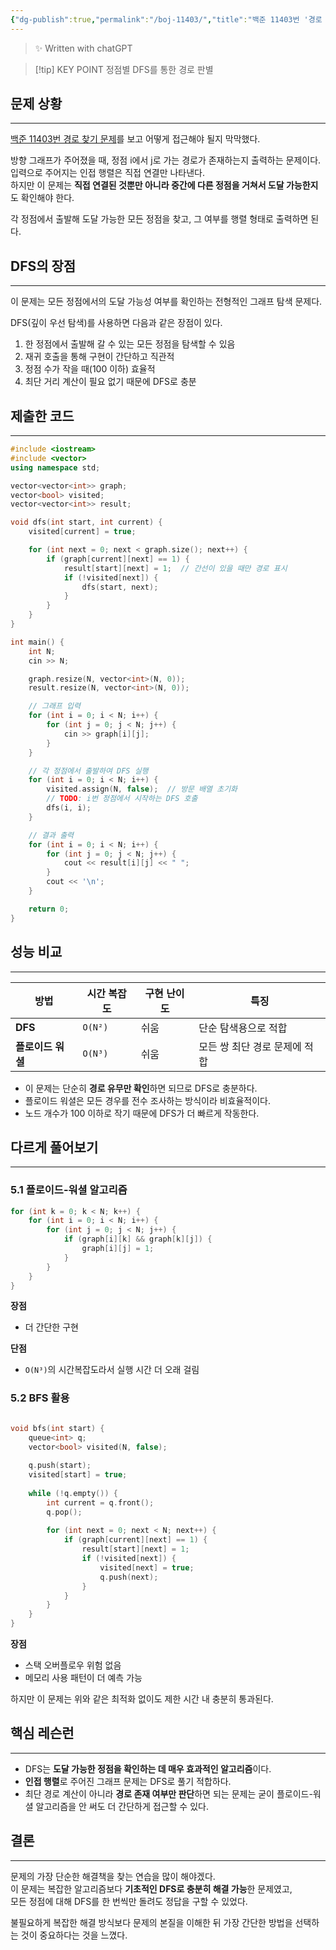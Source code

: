 ```yaml
---
{"dg-publish":true,"permalink":"/boj-11403/","title":"백준 11403번 '경로 찾기' 알고리즘 설명","tags":["백준문풀","DFS"],"noteIcon":"1","created":"2025-07-18T15:59:34.223+09:00","updated":"2025-07-18T16:18:54.328+09:00"}
---
```



> ✨ Written with chatGPT

> [!tip] KEY POINT
> 정점별 DFS를 통한 경로 판별
> 

## 문제 상황
---

[백준 11403번 경로 찾기 문제](https://www.acmicpc.net/problem/11403)를 보고 어떻게 접근해야 될지 막막했다.

방향 그래프가 주어졌을 때, 정점 i에서 j로 가는 경로가 존재하는지 출력하는 문제이다.
입력으로 주어지는 인접 행렬은 직접 연결만 나타낸다.  
하지만 이 문제는 **직접 연결된 것뿐만 아니라 중간에 다른 정점을 거쳐서 도달 가능한지**도 확인해야 한다.

각 정점에서 출발해 도달 가능한 모든 정점을 찾고, 그 여부를 행렬 형태로 출력하면 된다.

## DFS의 장점
---

이 문제는 모든 정점에서의 도달 가능성 여부를 확인하는 전형적인 그래프 탐색 문제다.

DFS(깊이 우선 탐색)를 사용하면 다음과 같은 장점이 있다.

1. 한 정점에서 출발해 갈 수 있는 모든 정점을 탐색할 수 있음
2. 재귀 호출을 통해 구현이 간단하고 직관적
3. 정점 수가 작을 때(100 이하) 효율적
4. 최단 거리 계산이 필요 없기 때문에 DFS로 충분

## 제출한 코드
---

```cpp
#include <iostream>
#include <vector>
using namespace std;

vector<vector<int>> graph;
vector<bool> visited;
vector<vector<int>> result;

void dfs(int start, int current) {
	visited[current] = true;

	for (int next = 0; next < graph.size(); next++) {
		if (graph[current][next] == 1) {
			result[start][next] = 1;  // 간선이 있을 때만 경로 표시
			if (!visited[next]) {
				dfs(start, next);
			}
		}
	}
}

int main() {
	int N;
	cin >> N;

	graph.resize(N, vector<int>(N, 0));
	result.resize(N, vector<int>(N, 0));

	// 그래프 입력
	for (int i = 0; i < N; i++) {
		for (int j = 0; j < N; j++) {
			cin >> graph[i][j];
		}
	}

	// 각 정점에서 출발하여 DFS 실행
	for (int i = 0; i < N; i++) {
		visited.assign(N, false);  // 방문 배열 초기화
		// TODO: i번 정점에서 시작하는 DFS 호출
		dfs(i, i);
	}

	// 결과 출력
	for (int i = 0; i < N; i++) {
		for (int j = 0; j < N; j++) {
			cout << result[i][j] << " ";
		}
		cout << '\n';
	}

	return 0;
}
````

## 성능 비교
---

| 방법          | 시간 복잡도  | 구현 난이도 | 특징                |
| ----------- | ------- | ------ | ----------------- |
| **DFS**     | `O(N²)` | 쉬움     | 단순 탐색용으로 적합       |
| **플로이드 워셜** | `O(N³)` | 쉬움     | 모든 쌍 최단 경로 문제에 적합 |

- 이 문제는 단순히 **경로 유무만 확인**하면 되므로 DFS로 충분하다.
- 플로이드 워셜은 모든 경우를 전수 조사하는 방식이라 비효율적이다.
- 노드 개수가 100 이하로 작기 때문에 DFS가 더 빠르게 작동한다.

## 다르게 풀어보기
---
### 5.1 플로이드-워셜 알고리즘

```cpp
for (int k = 0; k < N; k++) {
    for (int i = 0; i < N; i++) {
        for (int j = 0; j < N; j++) {
            if (graph[i][k] && graph[k][j]) {
                graph[i][j] = 1;
            }
        }
    }
}
```

**장점**
- 더 간단한 구현

**단점**
- `O(N³)`의 시간복잡도라서 실행 시간 더 오래 걸림

### 5.2 BFS 활용

```cpp

void bfs(int start) {
    queue<int> q;
    vector<bool> visited(N, false);
    
    q.push(start);
    visited[start] = true;
    
    while (!q.empty()) {
        int current = q.front();
        q.pop();
        
        for (int next = 0; next < N; next++) {
            if (graph[current][next] == 1) {
                result[start][next] = 1;
                if (!visited[next]) {
                    visited[next] = true;
                    q.push(next);
                }
            }
        }
    }
}
```

**장점**
- 스택 오버플로우 위험 없음
- 메모리 사용 패턴이 더 예측 가능

하지만 이 문제는 위와 같은 최적화 없이도 제한 시간 내 충분히 통과된다.

## 핵심 레슨런
---
- DFS는 **도달 가능한 정점을 확인하는 데 매우 효과적인 알고리즘**이다.
- **인접 행렬**로 주어진 그래프 문제는 DFS로 풀기 적합하다.
- 최단 경로 계산이 아니라 **경로 존재 여부만 판단**하면 되는 문제는 굳이 플로이드-워셜 알고리즘을 안 써도 더 간단하게 접근할 수 있다.

## 결론
---
문제의 가장 단순한 해결책을 찾는 연습을 많이 해야겠다.  
이 문제는 복잡한 알고리즘보다 **기초적인 DFS로 충분히 해결 가능**한 문제였고,  
모든 정점에 대해 DFS를 한 번씩만 돌려도 정답을 구할 수 있었다.

불필요하게 복잡한 해결 방식보다 문제의 본질을 이해한 뒤 가장 간단한 방법을 선택하는 것이 중요하다는 것을 느꼈다.